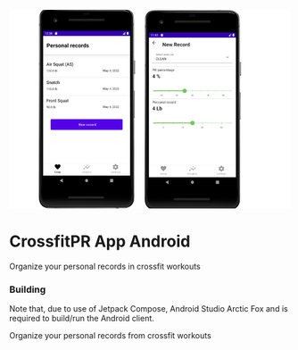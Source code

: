 <a href="http://iphone.artsy.net"><img src ="images/screenshots_app.png"></a>

# CrossfitPR App Android
Organize your personal records in crossfit workouts

### Building
Note that, due to use of Jetpack Compose, Android Studio Arctic Fox and is required to build/run the Android client.

Organize your personal records from crossfit workouts
